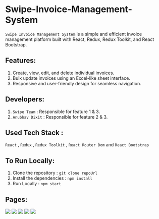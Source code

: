 # Swipe-Invoice-Management-System

`Swipe Invoice Management System` is a simple and efficient invoice management platform built with React, Redux, Redux Toolkit, and React Bootstrap.

## Features: 

1. Create, view, edit, and delete individual invoices.
2. Bulk update invoices using an Excel-like sheet interface.
3. Responsive and user-friendly design for seamless navigation.

## Developers:

1. `Swipe Team` : Responsible for feature 1 & 3.
2. `Anubhav Dixit` : Responsible for feature 2 & 3.

## Used Tech Stack :

`React` , `Redux` , `Redux Toolkit` , `React Router Dom` and `React Bootstrap` 

## To Run Locally:

1. Clone the repository : `git clone repoUrl`
2. Install the dependencies : `npm install`
3. Run Locally : `npm start`

## Pages:

<img src="https://i.ibb.co/xYMC19V/Screenshot-36.png"/>

<img src="https://i.ibb.co/XZfMhCB/Screenshot-37.png"/>

<img src="https://i.ibb.co/12ZgmX9/Screenshot-39.png"/>

<img src="https://i.ibb.co/HCjZmJf/Screenshot-40.png"/>

<img src="https://i.ibb.co/HTmt1NW/Screenshot-41.png"/>
